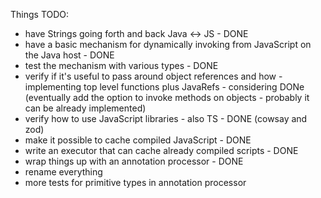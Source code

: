 
Things TODO:

- have Strings going forth and back Java <-> JS - DONE
- have a basic mechanism for dynamically invoking from JavaScript on the Java host - DONE
- test the mechanism with various types - DONE
- verify if it's useful to pass around object references and how - implementing top level functions plus JavaRefs - considering DONe (eventually add the option to invoke methods on objects - probably it can be already implemented)
- verify how to use JavaScript libraries - also TS - DONE (cowsay and zod)
- make it possible to cache compiled JavaScript - DONE
- write an executor that can cache already compiled scripts - DONE
- wrap things up with an annotation processor - DONE
- rename everything
- more tests for primitive types in annotation processor
